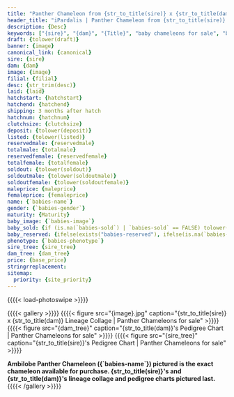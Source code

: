 ```yaml
---
title: "Panther Chameleon from {str_to_title(sire)} x {str_to_title(dam)} ({`babies-name`})"
header_title: "iPardalis | Panther Chameleon from {str_to_title(sire)} x {str_to_title(dam)} | {`babies-name`}"
description: {Desc}
keywords: ["{sire}", "{dam}", "{Title}", "baby chameleons for sale", "buy panther chameleon", "panther for sale", "ambilobe panther chameleons for sale", "ambilobe panther chameleon for sale"]
draft: {tolower(draft)}
banner: {image}
canonical_link: {canonical}
sire: {sire}
dam: {dam}
image: {image}
filial: {filial}
desc: {str_trim(desc)}
laid: {laid}
hatchstart: {hatchstart}
hatchend: {hatchend}
shipping: 3 months after hatch
hatchnum: {hatchnum}
clutchsize: {clutchsize}
deposit: {tolower(deposit)}
listed: {tolower(listed)}
reservedmale: {reservedmale}
totalmale: {totalmale}
reservedfemale: {reservedfemale}
totalfemale: {totalfemale}
soldout: {tolower(soldout)}
soldoutmale: {tolower(soldoutmale)}
soldoutfemale: {tolower(soldoutfemale)}
maleprice: {maleprice}
femaleprice: {femaleprice}
name: {`babies-name`}
gender: {`babies-gender`}
maturity: {Maturity}
baby_image: {`babies-image`}
baby_sold: {if (is.na(`babies-sold`) | `babies-sold` == FALSE) tolower(FALSE) else tolower(TRUE)}
baby_reserved: {ifelse(exists("babies-reserved"), ifelse(is.na(`babies-reserved`) | `babies-reserved` == FALSE, tolower(FALSE), tolower(TRUE)), tolower(FALSE))}
phenotype: {`babies-phenotype`}
sire_tree: {sire_tree}
dam_tree: {dam_tree}
price: {base_price}
stringrreplacement:
sitemap: 
  priority: {site_priority}
---
```


{{{{< load-photoswipe >}}}}

{{{{< gallery >}}}}
  {{{{< figure src="{image}.jpg" caption="{str_to_title(sire)} x {str_to_title(dam)} Lineage Collage | Panther Chameleons for sale" >}}}}
  {{{{< figure src="{dam_tree}" caption="{str_to_title(dam)}'s Pedigree Chart | Panther Chameleons for sale" >}}}}
  {{{{< figure src="{sire_tree}" caption="{str_to_title(sire)}'s Pedigree Chart | Panther Chameleons for sale" >}}}}
  <figcaption itemprop="description"><strong>Ambilobe Panther Chameleon ({`babies-name`}) pictured is the exact chameleon available for purchase. {str_to_title(sire)}'s and {str_to_title(dam)}'s lineage collage and pedigree charts pictured last.</strong></figcaption>
{{{{< /gallery >}}}}
